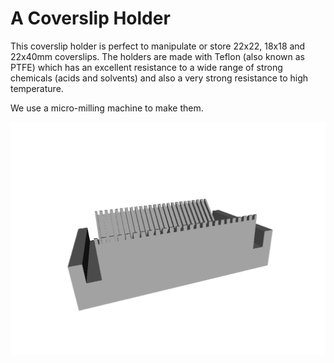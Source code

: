 # A Coverslip Holder

This coverslip holder is perfect to manipulate or store 22x22, 18x18 and 22x40mm coverslips. The holders are made with Teflon (also known as PTFE) which has an excellent resistance to a wide range of strong chemicals (acids and solvents) and also a very strong resistance to high temperature.

We use a micro-milling machine to make them.

![Coverslips-Holder](./Coverslips-Holder.png "Coverslips-Holder")
